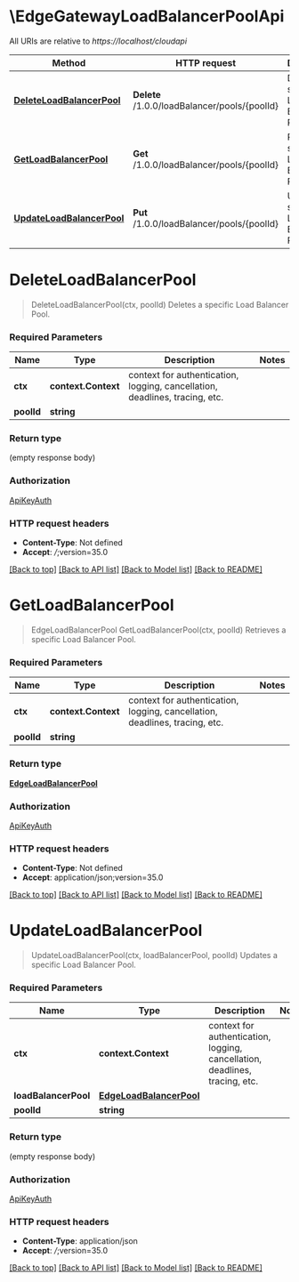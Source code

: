 # \EdgeGatewayLoadBalancerPoolApi

All URIs are relative to *https://localhost/cloudapi*

Method | HTTP request | Description
------------- | ------------- | -------------
[**DeleteLoadBalancerPool**](EdgeGatewayLoadBalancerPoolApi.md#DeleteLoadBalancerPool) | **Delete** /1.0.0/loadBalancer/pools/{poolId} | Deletes a specific Load Balancer Pool.
[**GetLoadBalancerPool**](EdgeGatewayLoadBalancerPoolApi.md#GetLoadBalancerPool) | **Get** /1.0.0/loadBalancer/pools/{poolId} | Retrieves a specific Load Balancer Pool.
[**UpdateLoadBalancerPool**](EdgeGatewayLoadBalancerPoolApi.md#UpdateLoadBalancerPool) | **Put** /1.0.0/loadBalancer/pools/{poolId} | Updates a specific Load Balancer Pool.


# **DeleteLoadBalancerPool**
> DeleteLoadBalancerPool(ctx, poolId)
Deletes a specific Load Balancer Pool.

### Required Parameters

Name | Type | Description  | Notes
------------- | ------------- | ------------- | -------------
 **ctx** | **context.Context** | context for authentication, logging, cancellation, deadlines, tracing, etc.
  **poolId** | **string**|  | 

### Return type

 (empty response body)

### Authorization

[ApiKeyAuth](../README.md#ApiKeyAuth)

### HTTP request headers

 - **Content-Type**: Not defined
 - **Accept**: *_/_*;version=35.0

[[Back to top]](#) [[Back to API list]](../README.md#documentation-for-api-endpoints) [[Back to Model list]](../README.md#documentation-for-models) [[Back to README]](../README.md)

# **GetLoadBalancerPool**
> EdgeLoadBalancerPool GetLoadBalancerPool(ctx, poolId)
Retrieves a specific Load Balancer Pool.

### Required Parameters

Name | Type | Description  | Notes
------------- | ------------- | ------------- | -------------
 **ctx** | **context.Context** | context for authentication, logging, cancellation, deadlines, tracing, etc.
  **poolId** | **string**|  | 

### Return type

[**EdgeLoadBalancerPool**](EdgeLoadBalancerPool.md)

### Authorization

[ApiKeyAuth](../README.md#ApiKeyAuth)

### HTTP request headers

 - **Content-Type**: Not defined
 - **Accept**: application/json;version=35.0

[[Back to top]](#) [[Back to API list]](../README.md#documentation-for-api-endpoints) [[Back to Model list]](../README.md#documentation-for-models) [[Back to README]](../README.md)

# **UpdateLoadBalancerPool**
> UpdateLoadBalancerPool(ctx, loadBalancerPool, poolId)
Updates a specific Load Balancer Pool.

### Required Parameters

Name | Type | Description  | Notes
------------- | ------------- | ------------- | -------------
 **ctx** | **context.Context** | context for authentication, logging, cancellation, deadlines, tracing, etc.
  **loadBalancerPool** | [**EdgeLoadBalancerPool**](EdgeLoadBalancerPool.md)|  | 
  **poolId** | **string**|  | 

### Return type

 (empty response body)

### Authorization

[ApiKeyAuth](../README.md#ApiKeyAuth)

### HTTP request headers

 - **Content-Type**: application/json
 - **Accept**: *_/_*;version=35.0

[[Back to top]](#) [[Back to API list]](../README.md#documentation-for-api-endpoints) [[Back to Model list]](../README.md#documentation-for-models) [[Back to README]](../README.md)

